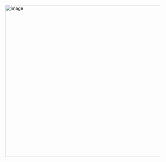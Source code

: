 <img width="744" height="492" alt="image" src="https://github.com/user-attachments/assets/ae4d1e84-ce9a-4034-86bd-717c8e423cd7" />
